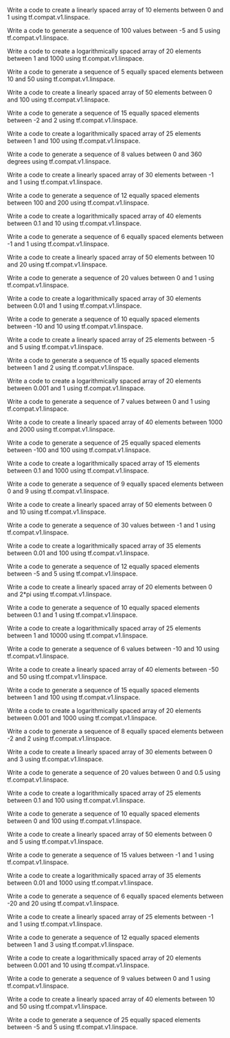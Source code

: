 Write a code to create a linearly spaced array of 10 elements between 0 and 1 using tf.compat.v1.linspace.

Write a code to generate a sequence of 100 values between -5 and 5 using tf.compat.v1.linspace.

Write a code to create a logarithmically spaced array of 20 elements between 1 and 1000 using tf.compat.v1.linspace.

Write a code to generate a sequence of 5 equally spaced elements between 10 and 50 using tf.compat.v1.linspace.

Write a code to create a linearly spaced array of 50 elements between 0 and 100 using tf.compat.v1.linspace.

Write a code to generate a sequence of 15 equally spaced elements between -2 and 2 using tf.compat.v1.linspace.

Write a code to create a logarithmically spaced array of 25 elements between 1 and 100 using tf.compat.v1.linspace.

Write a code to generate a sequence of 8 values between 0 and 360 degrees using tf.compat.v1.linspace.

Write a code to create a linearly spaced array of 30 elements between -1 and 1 using tf.compat.v1.linspace.

Write a code to generate a sequence of 12 equally spaced elements between 100 and 200 using tf.compat.v1.linspace.

Write a code to create a logarithmically spaced array of 40 elements between 0.1 and 10 using tf.compat.v1.linspace.

Write a code to generate a sequence of 6 equally spaced elements between -1 and 1 using tf.compat.v1.linspace.

Write a code to create a linearly spaced array of 50 elements between 10 and 20 using tf.compat.v1.linspace.

Write a code to generate a sequence of 20 values between 0 and 1 using tf.compat.v1.linspace.

Write a code to create a logarithmically spaced array of 30 elements between 0.01 and 1 using tf.compat.v1.linspace.

Write a code to generate a sequence of 10 equally spaced elements between -10 and 10 using tf.compat.v1.linspace.

Write a code to create a linearly spaced array of 25 elements between -5 and 5 using tf.compat.v1.linspace.

Write a code to generate a sequence of 15 equally spaced elements between 1 and 2 using tf.compat.v1.linspace.

Write a code to create a logarithmically spaced array of 20 elements between 0.001 and 1 using tf.compat.v1.linspace.

Write a code to generate a sequence of 7 values between 0 and 1 using tf.compat.v1.linspace.

Write a code to create a linearly spaced array of 40 elements between 1000 and 2000 using tf.compat.v1.linspace.

Write a code to generate a sequence of 25 equally spaced elements between -100 and 100 using tf.compat.v1.linspace.

Write a code to create a logarithmically spaced array of 15 elements between 0.1 and 1000 using tf.compat.v1.linspace.

Write a code to generate a sequence of 9 equally spaced elements between 0 and 9 using tf.compat.v1.linspace.

Write a code to create a linearly spaced array of 50 elements between 0 and 10 using tf.compat.v1.linspace.

Write a code to generate a sequence of 30 values between -1 and 1 using tf.compat.v1.linspace.

Write a code to create a logarithmically spaced array of 35 elements between 0.01 and 100 using tf.compat.v1.linspace.

Write a code to generate a sequence of 12 equally spaced elements between -5 and 5 using tf.compat.v1.linspace.

Write a code to create a linearly spaced array of 20 elements between 0 and 2*pi using tf.compat.v1.linspace.

Write a code to generate a sequence of 10 equally spaced elements between 0.1 and 1 using tf.compat.v1.linspace.

Write a code to create a logarithmically spaced array of 25 elements between 1 and 10000 using tf.compat.v1.linspace.

Write a code to generate a sequence of 6 values between -10 and 10 using tf.compat.v1.linspace.

Write a code to create a linearly spaced array of 40 elements between -50 and 50 using tf.compat.v1.linspace.

Write a code to generate a sequence of 15 equally spaced elements between 1 and 100 using tf.compat.v1.linspace.

Write a code to create a logarithmically spaced array of 20 elements between 0.001 and 1000 using tf.compat.v1.linspace.

Write a code to generate a sequence of 8 equally spaced elements between -2 and 2 using tf.compat.v1.linspace.

Write a code to create a linearly spaced array of 30 elements between 0 and 3 using tf.compat.v1.linspace.

Write a code to generate a sequence of 20 values between 0 and 0.5 using tf.compat.v1.linspace.

Write a code to create a logarithmically spaced array of 25 elements between 0.1 and 100 using tf.compat.v1.linspace.

Write a code to generate a sequence of 10 equally spaced elements between 0 and 100 using tf.compat.v1.linspace.

Write a code to create a linearly spaced array of 50 elements between 0 and 5 using tf.compat.v1.linspace.

Write a code to generate a sequence of 15 values between -1 and 1 using tf.compat.v1.linspace.

Write a code to create a logarithmically spaced array of 35 elements between 0.01 and 1000 using tf.compat.v1.linspace.

Write a code to generate a sequence of 6 equally spaced elements between -20 and 20 using tf.compat.v1.linspace.

Write a code to create a linearly spaced array of 25 elements between -1 and 1 using tf.compat.v1.linspace.

Write a code to generate a sequence of 12 equally spaced elements between 1 and 3 using tf.compat.v1.linspace.

Write a code to create a logarithmically spaced array of 20 elements between 0.001 and 10 using tf.compat.v1.linspace.

Write a code to generate a sequence of 9 values between 0 and 1 using tf.compat.v1.linspace.

Write a code to create a linearly spaced array of 40 elements between 10 and 50 using tf.compat.v1.linspace.

Write a code to generate a sequence of 25 equally spaced elements between -5 and 5 using tf.compat.v1.linspace.